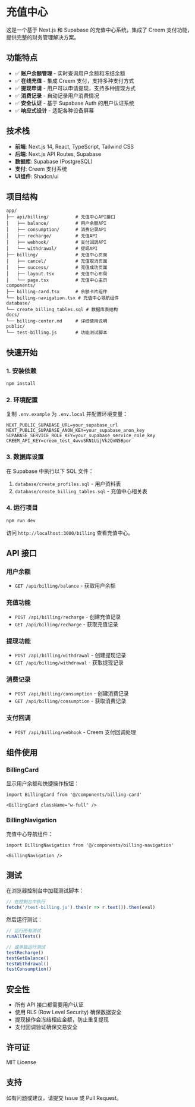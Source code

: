 # 充值中心

这是一个基于 Next.js 和 Supabase 的充值中心系统，集成了 Creem 支付功能，提供完整的财务管理解决方案。

## 功能特点

- ✅ **账户余额管理** - 实时查询用户余额和冻结余额
- ✅ **在线充值** - 集成 Creem 支付，支持多种支付方式
- ✅ **提现申请** - 用户可以申请提现，支持多种提现方式
- ✅ **消费记录** - 自动记录用户消费情况
- ✅ **安全认证** - 基于 Supabase Auth 的用户认证系统
- ✅ **响应式设计** - 适配各种设备屏幕

## 技术栈

- **前端**: Next.js 14, React, TypeScript, Tailwind CSS
- **后端**: Next.js API Routes, Supabase
- **数据库**: Supabase (PostgreSQL)
- **支付**: Creem 支付系统
- **UI组件**: Shadcn/ui

## 项目结构

```
app/
├── api/billing/          # 充值中心API接口
│   ├── balance/          # 用户余额API
│   ├── consumption/      # 消费记录API
│   ├── recharge/         # 充值API
│   ├── webhook/          # 支付回调API
│   └── withdrawal/       # 提现API
├── billing/              # 充值中心页面
│   ├── cancel/           # 充值取消页面
│   ├── success/          # 充值成功页面
│   ├── layout.tsx        # 充值中心布局
│   └── page.tsx          # 充值中心主页
components/
├── billing-card.tsx      # 余额卡片组件
└── billing-navigation.tsx # 充值中心导航组件
database/
└── create_billing_tables.sql # 数据库表结构
docs/
└── billing-center.md     # 详细使用说明
public/
└── test-billing.js       # 功能测试脚本
```

## 快速开始

### 1. 安装依赖

```bash
npm install
```

### 2. 环境配置

复制 `.env.example` 为 `.env.local` 并配置环境变量：

```env
NEXT_PUBLIC_SUPABASE_URL=your_supabase_url
NEXT_PUBLIC_SUPABASE_ANON_KEY=your_supabase_anon_key
SUPABASE_SERVICE_ROLE_KEY=your_supabase_service_role_key
CREEM_API_KEY=creem_test_4wvuSKN1UijVk2QnN5Bpor
```

### 3. 数据库设置

在 Supabase 中执行以下 SQL 文件：

1. `database/create_profiles.sql` - 用户资料表
2. `database/create_billing_tables.sql` - 充值中心相关表

### 4. 运行项目

```bash
npm run dev
```

访问 `http://localhost:3000/billing` 查看充值中心。

## API 接口

### 用户余额
- `GET /api/billing/balance` - 获取用户余额

### 充值功能
- `POST /api/billing/recharge` - 创建充值记录
- `GET /api/billing/recharge` - 获取充值记录

### 提现功能
- `POST /api/billing/withdrawal` - 创建提现记录
- `GET /api/billing/withdrawal` - 获取提现记录

### 消费记录
- `POST /api/billing/consumption` - 创建消费记录
- `GET /api/billing/consumption` - 获取消费记录

### 支付回调
- `POST /api/billing/webhook` - Creem 支付回调处理

## 组件使用

### BillingCard

显示用户余额和快捷操作按钮：

```tsx
import BillingCard from '@/components/billing-card'

<BillingCard className="w-full" />
```

### BillingNavigation

充值中心导航组件：

```tsx
import BillingNavigation from '@/components/billing-navigation'

<BillingNavigation />
```

## 测试

在浏览器控制台中加载测试脚本：

```javascript
// 在控制台中执行
fetch('/test-billing.js').then(r => r.text()).then(eval)
```

然后运行测试：

```javascript
// 运行所有测试
runAllTests()

// 或单独运行测试
testRecharge()
testGetBalance()
testWithdrawal()
testConsumption()
```

## 安全性

- 所有 API 接口都需要用户认证
- 使用 RLS (Row Level Security) 确保数据安全
- 提现操作会冻结相应金额，防止重复提现
- 支付回调验证确保交易安全

## 许可证

MIT License

## 支持

如有问题或建议，请提交 Issue 或 Pull Request。